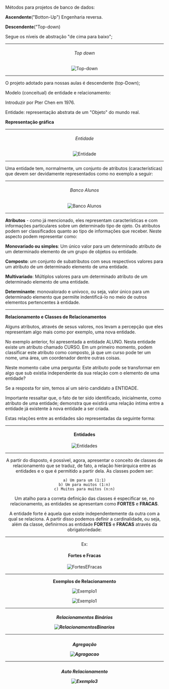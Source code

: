 Métodos para projetos de banco de dados:

**Ascendente**("Botton-Up") Engenharia reversa.

**Descendente**("Top-down)

Segue os níveis de abstração "de cima para baixo";


___

<center> <h6>Top down</h6> 

![Top-down](figuras/Top-down.png "Top-down")

</center>

___

O projeto adotado para nossas aulas é descendente (top-Down);

Modelo (conceitual) de entidade e relacionamento:

Introduzir por Pter Chen em 1976.

Entidade: representação abstrata de um "Objeto" do mundo real.



**Representação gráfica**

___

<center>

<h6>Entidade</h6>

![Entidade](figuras/Entidade.png "Entidade")
                
</center>

___
Uma entidade tem, normalmente, um conjunto de atributos (características) que devem ser devidamente representados como no exemplo a seguir:

---

<center>

<h6>Banco Alunos</h6>

![Banco Alunos](figuras/BancoAlunos.png "Banco Alunos")



</center>

___

**Atributos** - como já mencionado, eles representam características e com informações particulares sobre um determinado tipo de ojeto.
Os atributos podem ser classificados quanto ao tipo de informações que receber. Neste aspecto podem representar como:

**Monovariado ou simples**: Um único valor para um determinado atributo de um determinado elemento de um grupo de objetos ou entidade.

**Composto**: um conjunto de subatributos com seus respectivos valores para um atributo de um determinado elemento de uma entidade.

**Multivariado**: Múltiplos valores para um determinado atributo de um determinado elemento de uma entidade.

**Determinante**: monovalorado e unívoco, ou seja, valor único para um determinado elemento que permiite indentificá-lo no meio de outros elementos pertencentes à entidade.

___

**Relacionamento e Classes de Relacionamentos**

Alguns atributos, através de sesus valores, nos levam a percepção  que eles representam algo mais como por exemplo, uma nova entidade.

No exemplo anterior, foi apresentada a entidade ALUNO. Nesta entidade existe um atributo chamado CURSO. Em um primeiro momento, podem classificar este atributo como composto, já que um curso pode ter um nome, uma área, um coordenador dentre outras coisas.

Neste momento cabe uma pergunta:
Este atributo pode se transformar em algo que sub existia independente da sua relação com o elemento de uma entidade?

Se a resposta for sim, temos aí um sério candidato a ENTIDADE.

Importante ressaltar que, o fato de ter sido identificado, inicialmente, como atributo de uma entidade; demonstra que existirá uma relação íntima entre a entidade já existente à nova entidade a ser criada.

Estas relações entre as entidades são representadas da seguinte forma:

___

<center> <h4> Entidades </h4>

![Entidades](figuras/RelacaoEntidades.png "Entidades")

___

A partir do disposto, é possivel, agora, apresentar o conceito de classes de relacionamento que se traduz, de fato, a relação hierárquica entre as entidades e o que é permitido a partir dela. As classes podem ser: 

    a) Um para um (1:1)
    b) Um para muitos (1:n)
    c) Muitos para muitos (n:n)

Um atalho para a correta definição das classes é especificar se, no relacionamento, as entidades se apresentam como **FORTES** e **FRACAS**.

A entidade forte é aquela que existe independentemente da outra com a qual se relaciona.
A partir disso podemos definir a cardinalidade, ou seja, além da classe, definirmos as entidade **FORTES** e **FRACAS** através da obrigatoriedade:
___
Ex: <h4>Fortes e Fracas</h4>

![FortesEFracas](figuras/FortesEFracas.png "Fortes e Fracas")

___

**Exemplos de Relacionamento**

![Exemplo1](figuras/ExemploRelacionamentos1.png "Exemplo 1")


![Exemplo1](figuras/ExemploRelacionamentos2.png "Exemplo 2")

___
<h5>Relacionamentos Binários

![RelacionamentosBinarios](figuras/RelacionamentosBinários.png "Relacionamentos Binários")

___

<h5> Agregação

![Agragacao](figuras/Agregacao.png "Agregação")

___

<h5> Auto Relacionamento

![Exemplo3](figuras/Exemplo3.png "Exemplo 3")